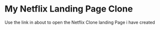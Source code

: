 # My Netflix Landing Page Clone

Use the link in about to open the Netflix Clone landing Page i have created


